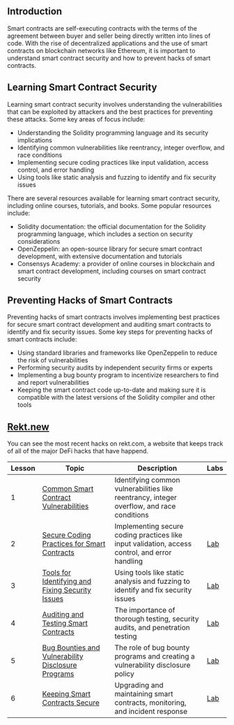 ## Introduction

Smart contracts are self-executing contracts with the terms of the agreement between buyer and seller being directly written into lines of code. With the rise of decentralized applications and the use of smart contracts on blockchain networks like Ethereum, it is important to understand smart contract security and how to prevent hacks of smart contracts.

## Learning Smart Contract Security

Learning smart contract security involves understanding the vulnerabilities that can be exploited by attackers and the best practices for preventing these attacks. Some key areas of focus include:

- Understanding the Solidity programming language and its security implications
- Identifying common vulnerabilities like reentrancy, integer overflow, and race conditions
- Implementing secure coding practices like input validation, access control, and error handling
- Using tools like static analysis and fuzzing to identify and fix security issues

There are several resources available for learning smart contract security, including online courses, tutorials, and books. Some popular resources include:

- Solidity documentation: the official documentation for the Solidity programming language, which includes a section on security considerations
- OpenZeppelin: an open-source library for secure smart contract development, with extensive documentation and tutorials
- Consensys Academy: a provider of online courses in blockchain and smart contract development, including courses on smart contract security

## Preventing Hacks of Smart Contracts

Preventing hacks of smart contracts involves implementing best practices for secure smart contract development and auditing smart contracts to identify and fix security issues. Some key steps for preventing hacks of smart contracts include:

- Using standard libraries and frameworks like OpenZeppelin to reduce the risk of vulnerabilities
- Performing security audits by independent security firms or experts
- Implementing a bug bounty program to incentivize researchers to find and report vulnerabilities
- Keeping the smart contract code up-to-date and making sure it is compatible with the latest versions of the Solidity compiler and other tools

## [Rekt.new](https://rekt.news/)
You can see the most recent hacks on rekt.com, a website that keeps track of all of the major DeFi hacks that have happend.


| Lesson | Topic | Description | Labs |
| --- | --- | --- | --- |
| 1 | [Common Smart Contract Vulnerabilities](lessons/lesson_1.md) | Identifying common vulnerabilities like reentrancy, integer overflow, and race conditions | |
| 2 | [Secure Coding Practices for Smart Contracts](lessons/lesson_2.md) | Implementing secure coding practices like input validation, access control, and error handling | [Lab](lessons/lesson_3_lab.md) |
| 3 | [Tools for Identifying and Fixing Security Issues](lessons/lesson_3.md) | Using tools like static analysis and fuzzing to identify and fix security issues | [Lab](lessons/lesson_4_lab.md) |
| 4 | [Auditing and Testing Smart Contracts](lessons/lesson_5.md) | The importance of thorough testing, security audits, and penetration testing | [Lab](lessons/lesson_5_lab.md) |
| 5 | [Bug Bounties and Vulnerability Disclosure Programs](lessons/lesson_6.md) | The role of bug bounty programs and creating a vulnerability disclosure policy | [Lab](lessons/lesson_6_lab.md) |
| 6 | [Keeping Smart Contracts Secure](lessons/lesson_7.md) | Upgrading and maintaining smart contracts, monitoring, and incident response | [Lab](lessons/lesson_7_lab.md) |

